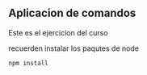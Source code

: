 
## Aplicacion de comandos 

Este es el ejercicion del curso

recuerden instalar los paqutes de node 

```
npm install

```